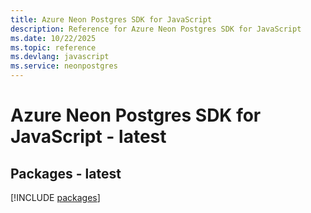 ```yaml
---
title: Azure Neon Postgres SDK for JavaScript
description: Reference for Azure Neon Postgres SDK for JavaScript
ms.date: 10/22/2025
ms.topic: reference
ms.devlang: javascript
ms.service: neonpostgres
---
```

# Azure Neon Postgres SDK for JavaScript - latest
## Packages - latest
[!INCLUDE [packages](neon-postgres-index.md)]